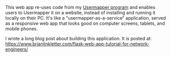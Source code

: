 This web app re-uses code from my [Usermapper program](https://github.com/blinklet/usermapper) and enables users to Usermapper it on a website, instead of installing and running it locally on their PC. It's like a "usermapper-as-a-service" application, served as a responsive web app that looks good on computer screens, tablets, and mobile phones.

I wrote a long blog post about building this application. It is posted at:
https://www.brianlinkletter.com/flask-web-app-tutorial-for-network-engineers/